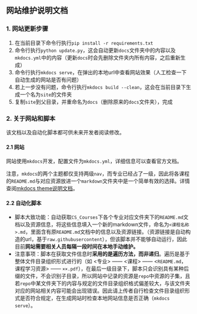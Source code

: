 ## 网站维护说明文档

### 1. 网站更新步骤

1. 在当前目录下命令行执行`pip install -r requirements.txt`
2. 命令行执行`python update.py`，这会自动更新`docs`文件夹中的内容以及`mkdocs.yml`中的内容（更新`docs`时会先删除文件夹内所有内容，之后重新生成）
3. 命令行执行`mkdocs serve`，在弹出的本地url中查看网站效果（人工检查一下自动生成的网站是否有问题）
4. 若上一步没有问题，命令行执行`mkdocs build --clean`，这会在当前目录下生成一个名为`site`的文件夹
5. 复制`site`到父目录，并重命名为`docs`（删除原来的`docs`文件夹），完成

### 2. 关于网站和脚本

该文档以及自动化脚本都可供未来开发者阅读修改。

#### 2.1 网站

网站使用`mkdocs`开发，配置文件为`mkdocs.yml`，详细信息可以查看官方文档。

注意，`mkdocs`的两个主题都仅支持两级`nav`，而专业已经占了一级，因此将各课程的`README.md`与对应资源放进一个`markdown`文件夹中是一个简单有效的选择。详情查阅[mkdocs theme说明文档](https://www.mkdocs.org/user-guide/choosing-your-theme/)。

#### 2.2 自动化脚本

- 脚本大致功能：自动获取`CS_Courses`下各个专业对应文件夹下的`README.md`文档以及资源信息，将这些信息填入一个新的markdown文件，命名为`<课程名称>.md`，里面含有原`README.md`文档中的信息以及资源链接。（资源链接是自动构造的url，基于`raw.githubusercontent`），但该脚本并不能够自动运行，因此目前**网站需要相关人员每隔一段时间在本地手动维护。**
- 注意事项：脚本在获取文件信息时**采用的是遍历方法，而非递归**。遍历是基于整体文件目录组织形式进行的（如 <专业> —— <课程> —— <`README.md`，课程学习资源> —— `××.pdf`），在最后一级目录下，脚本只会识别具有某种后缀的文件，不会识别子目录，所以网站中记录的资源是`repo`中资源的子集，且若`repo`中某文件夹下的内容与规定的文件目录组织格式偏差较大，与该文件夹对应的网站相关内容可能会出现错误。因此请上传者自行检查文件目录组织形式是否符合规定，在生成网站时检查本地网站信息是否正确（`mkdocs serve`）。

